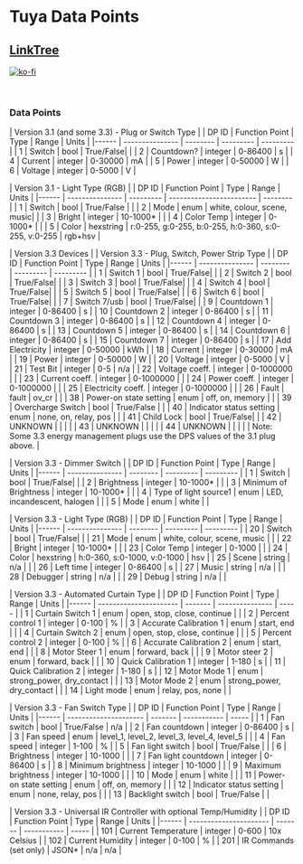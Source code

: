 # Tuya Data Points

## [LinkTree](https://linktr.ee/DzurisHome)

[![ko-fi](https://ko-fi.com/img/githubbutton_sm.svg)](https://ko-fi.com/N4N6M7OX3)

</br>

### Data Points

| Version 3.1 (and some 3.3) - Plug or Switch Type |
| DP ID | Function Point | Type     | Range     | Units     |
|------ | --------------- | -------- | --------- | --------- |
| 1     | Switch          | bool     | True/False|           |
| 2     | Countdown?      | integer  | 0-86400   | s         |
| 4     | Current         | integer  | 0-30000   | mA        |
| 5     | Power           | integer  | 0-50000   | W         |
| 6     | Voltage         | integer  | 0-5000    | V         |

| Version 3.1 - Light Type (RGB) |
| DP ID | Function Point | Type      | Range                    | Units    |
|------ | --------------- | --------- | ------------------------ | -------- |
| 1     | Switch          | bool      | True/False               |          |
| 2     | Mode            | enum      | white, colour, scene, music|         |
| 3     | Bright          | integer   | 10-1000*                 |          |
| 4     | Color Temp      | integer   | 0-1000*                  |          |
| 5     | Color           | hexstring | r:0-255, g:0-255, b:0-255, h:0-360, s:0-255, v:0-255 | rgb+hsv |

| Version 3.3 Devices |
| Version 3.3 - Plug, Switch, Power Strip Type |
| DP ID | Function Point | Type     | Range     | Units     |
|------ | --------------- | -------- | --------- | --------- |
| 1     | Switch 1        | bool     | True/False|           |
| 2     | Switch 2        | bool     | True/False|           |
| 3     | Switch 3        | bool     | True/False|           |
| 4     | Switch 4        | bool     | True/False|           |
| 5     | Switch 5        | bool     | True/False|           |
| 6     | Switch 6        | bool     | True/False|           |
| 7     | Switch 7/usb    | bool     | True/False|           |
| 9     | Countdown 1     | integer  | 0-86400   | s         |
| 10    | Countdown 2     | integer  | 0-86400   | s         |
| 11    | Countdown 3     | integer  | 0-86400   | s         |
| 12    | Countdown 4     | integer  | 0-86400   | s         |
| 13    | Countdown 5     | integer  | 0-86400   | s         |
| 14    | Countdown 6     | integer  | 0-86400   | s         |
| 15    | Countdown 7     | integer  | 0-86400   | s         |
| 17    | Add Electricity | integer  | 0-50000   | kWh       |
| 18    | Current         | integer  | 0-30000   | mA        |
| 19    | Power           | integer  | 0-50000   | W         |
| 20    | Voltage         | integer  | 0-5000    | V         |
| 21    | Test Bit        | integer  | 0-5       | n/a       |
| 22    | Voltage coeff.  | integer  | 0-1000000 |           |
| 23    | Current coeff.  | integer  | 0-1000000 |           |
| 24    | Power coeff.    | integer  | 0-1000000 |           |
| 25    | Electricity coeff. | integer | 0-1000000 |         |
| 26    | Fault           | fault    | ov_cr     |           |
| 38    | Power-on state setting | enum | off, on, memory |    |
| 39    | Overcharge Switch | bool | True/False |           |
| 40    | Indicator status setting | enum | none, on, relay, pos | |
| 41    | Child Lock      | bool     | True/False|           |
| 42    | UNKNOWN         |          |           |           |
| 43    | UNKNOWN         |          |           |           |
| 44    | UNKNOWN         |          |           |           |
| Note: Some 3.3 energy management plugs use the DPS values of the 3.1 plug above. |

| Version 3.3 - Dimmer Switch |
| DP ID | Function Point | Type     | Range     | Units     |
|------ | --------------- | -------- | --------- | --------- |
| 1     | Switch          | bool     | True/False|           |
| 2     | Brightness      | integer  | 10-1000* |           |
| 3     | Minimum of Brightness | integer | 10-1000* |       |
| 4     | Type of light source1 | enum | LED, incandescent, halogen | |
| 5     | Mode            | enum     | white     |           |

| Version 3.3 - Light Type (RGB) |
| DP ID | Function Point | Type     | Range     | Units     |
|------ | --------------- | -------- | --------- | --------- |
| 20    | Switch          | bool     | True/False|           |
| 21    | Mode            | enum     | white, colour, scene, music | |
| 22    | Bright          | integer  | 10-1000* |           |
| 23    | Color Temp      | integer  | 0-1000   |           |
| 24    | Color           | hexstring | h:0-360, s:0-1000, v:0-1000 | hsv |
| 25    | Scene           | string   | n/a       |           |
| 26    | Left time       | integer  | 0-86400  | s         |
| 27    | Music           | string   | n/a       |           |
| 28    | Debugger        | string   | n/a       |           |
| 29    | Debug           | string   | n/a       |           |

| Version 3.3 - Automated Curtain Type |
| DP ID | Function Point         | Type    | Range          | Units |
|------ | ---------------------- | ------- | --------------- | ----- |
| 1     | Curtain Switch 1      | enum    | open, stop, close, continue | |
| 2     | Percent control 1     | integer | 0-100           | %     |
| 3     | Accurate Calibration 1 | enum    | start, end      |       |
| 4     | Curtain Switch 2      | enum    | open, stop, close, continue | |
| 5     | Percent control 2     | integer | 0-100           | %     |
| 6     | Accurate Calibration 2 | enum    | start, end      |       |
| 8     | Motor Steer 1         | enum    | forward, back   |       |
| 9     | Motor steer 2         | enum    | forward, back   |       |
| 10    | Quick Calibration 1    | integer | 1-180           | s     |
| 11    | Quick Calibration 2    | integer | 1-180           | s     |
| 12    | Motor Mode 1          | enum    | strong_power, dry_contact | |
| 13    | Motor Mode 2          | enum    | strong_power, dry_contact | |
| 14    | Light mode            | enum    | relay, pos, none |       |

| Version 3.3 - Fan Switch Type |
| DP ID | Function Point        | Type    | Range        | Units |
|------ | --------------------- | ------- | -----------   | ----- |
| 1     | Fan switch            | bool    | True/False   | n/a   |
| 2     | Fan countdown         | integer | 0-86400      | s     |
| 3     | Fan speed             | enum    | level_1, level_2, level_3, level_4, level_5 | |
| 4     | Fan speed             | integer | 1-100        | %     |
| 5     | Fan light switch      | bool    | True/False   |       |
| 6     | Brightness            | integer | 10-1000      |       |
| 7     | Fan light countdown    | integer | 0-86400      | s     |
| 8     | Minimum brightness    | integer | 10-1000      |       |
| 9     | Maximum brightness    | integer | 10-1000      |       |
| 10    | Mode                  | enum    | white        |       |
| 11    | Power-on state setting | enum    | off, on, memory |     |
| 12    | Indicator status setting | enum  | none, relay, pos |       |
| 13    | Backlight switch      | bool    | True/False   |       |

| Version 3.3 - Universal IR Controller with optional Temp/Humidity |
| DP ID | Function Point         | Type    | Range        | Units |
|------ | ---------------------- | ------- | -----------   | ----- |
| 101   | Current Temperature    | integer | 0-600        | 10x Celsius |
| 102   | Current Humidity       | integer | 0-100        | %     |
| 201   | IR Commands (set only) | JSON*   | n/a          | n/a   |
